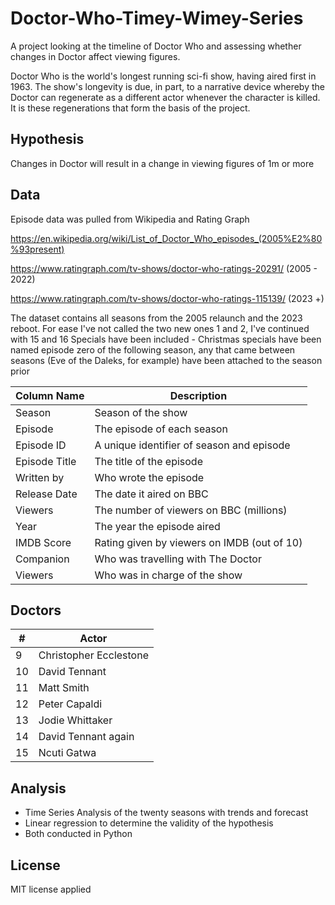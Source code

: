 # Doctor-Who-Timey-Wimey-Series
A project looking at the timeline of Doctor Who and assessing whether changes in Doctor affect viewing figures.

Doctor Who is the world's longest running sci-fi show, having aired first in 1963. The show's longevity is due, in part, to a narrative device whereby the Doctor can regenerate as a different actor whenever the character is killed. It is these regenerations that form the basis of the project.

## Hypothesis
Changes in Doctor will result in a change in viewing figures of 1m or more

## Data

Episode data was pulled from Wikipedia and Rating Graph

https://en.wikipedia.org/wiki/List_of_Doctor_Who_episodes_(2005%E2%80%93present)

https://www.ratingraph.com/tv-shows/doctor-who-ratings-20291/ (2005 - 2022)

https://www.ratingraph.com/tv-shows/doctor-who-ratings-115139/ (2023 +)


The dataset contains all seasons from the 2005 relaunch and the 2023 reboot. For ease I've not called the two new ones 1 and 2, I've continued with 15 and 16
Specials have been included - Christmas specials have been named episode zero of the following season, any that came between seasons (Eve of the Daleks, for example) have been attached to the season prior

|  Column Name   | Description                                  |
|----------------|----------------------------------------------|
|  Season        |  Season of the show                          |
|  Episode       |  The episode of each season                  |
|  Episode ID    |  A unique identifier of season and episode   |
|  Episode Title |  The title of the episode                    |
|  Written by    |  Who wrote the episode                       |
|  Release Date  |  The date it aired on BBC                    |
|  Viewers       |  The number of viewers on BBC (millions)     |
|  Year          |  The year the episode aired                  |
|  IMDB Score    |  Rating given by viewers on IMDB (out of 10) |
|  Companion     |  Who was travelling with The Doctor          |
|  Viewers       |  Who was in charge of the show               |


## Doctors

|  #  | Actor                     |
|-----|---------------------------|
|  9  |  Christopher Ecclestone   |
|  10 |  David Tennant            |
|  11 |  Matt Smith               |
|  12 |  Peter Capaldi            |
|  13 |  Jodie Whittaker          |
|  14 |  David Tennant again      |
|  15 |  Ncuti Gatwa              |


## Analysis
- Time Series Analysis of the twenty seasons with trends and forecast
- Linear regression to determine the validity of the hypothesis
- Both conducted in Python


## License
MIT license applied
